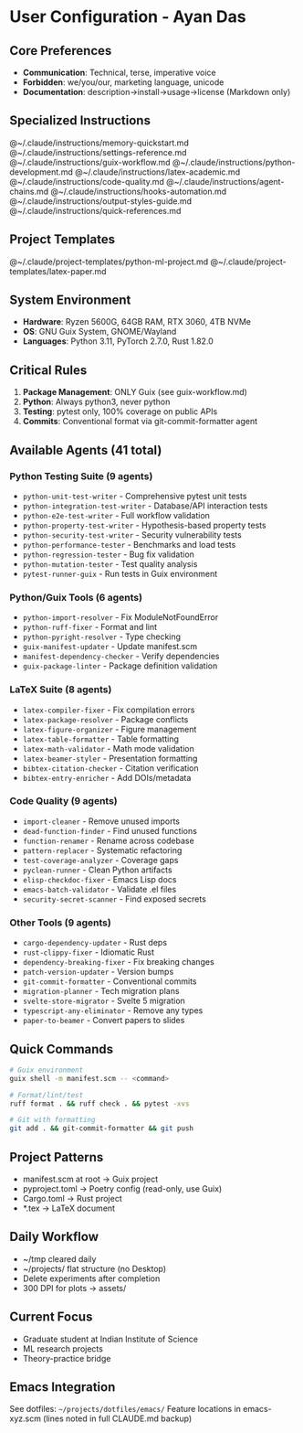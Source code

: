 # User Configuration - Ayan Das

## Core Preferences
- **Communication**: Technical, terse, imperative voice
- **Forbidden**: we/you/our, marketing language, unicode
- **Documentation**: description→install→usage→license (Markdown only)

## Specialized Instructions
@~/.claude/instructions/memory-quickstart.md
@~/.claude/instructions/settings-reference.md
@~/.claude/instructions/guix-workflow.md
@~/.claude/instructions/python-development.md
@~/.claude/instructions/latex-academic.md
@~/.claude/instructions/code-quality.md
@~/.claude/instructions/agent-chains.md
@~/.claude/instructions/hooks-automation.md
@~/.claude/instructions/output-styles-guide.md
@~/.claude/instructions/quick-references.md

## Project Templates
@~/.claude/project-templates/python-ml-project.md
@~/.claude/project-templates/latex-paper.md

## System Environment
- **Hardware**: Ryzen 5600G, 64GB RAM, RTX 3060, 4TB NVMe
- **OS**: GNU Guix System, GNOME/Wayland
- **Languages**: Python 3.11, PyTorch 2.7.0, Rust 1.82.0

## Critical Rules
1. **Package Management**: ONLY Guix (see guix-workflow.md)
2. **Python**: Always python3, never python
3. **Testing**: pytest only, 100% coverage on public APIs
4. **Commits**: Conventional format via git-commit-formatter agent

## Available Agents (41 total)

### Python Testing Suite (9 agents)
- `python-unit-test-writer` - Comprehensive pytest unit tests
- `python-integration-test-writer` - Database/API interaction tests
- `python-e2e-test-writer` - Full workflow validation
- `python-property-test-writer` - Hypothesis-based property tests
- `python-security-test-writer` - Security vulnerability tests
- `python-performance-tester` - Benchmarks and load tests
- `python-regression-tester` - Bug fix validation
- `python-mutation-tester` - Test quality analysis
- `pytest-runner-guix` - Run tests in Guix environment

### Python/Guix Tools (6 agents)
- `python-import-resolver` - Fix ModuleNotFoundError
- `python-ruff-fixer` - Format and lint
- `python-pyright-resolver` - Type checking
- `guix-manifest-updater` - Update manifest.scm
- `manifest-dependency-checker` - Verify dependencies
- `guix-package-linter` - Package definition validation

### LaTeX Suite (8 agents)
- `latex-compiler-fixer` - Fix compilation errors
- `latex-package-resolver` - Package conflicts
- `latex-figure-organizer` - Figure management
- `latex-table-formatter` - Table formatting
- `latex-math-validator` - Math mode validation
- `latex-beamer-styler` - Presentation formatting
- `bibtex-citation-checker` - Citation verification
- `bibtex-entry-enricher` - Add DOIs/metadata

### Code Quality (9 agents)
- `import-cleaner` - Remove unused imports
- `dead-function-finder` - Find unused functions
- `function-renamer` - Rename across codebase
- `pattern-replacer` - Systematic refactoring
- `test-coverage-analyzer` - Coverage gaps
- `pyclean-runner` - Clean Python artifacts
- `elisp-checkdoc-fixer` - Emacs Lisp docs
- `emacs-batch-validator` - Validate .el files
- `security-secret-scanner` - Find exposed secrets

### Other Tools (9 agents)
- `cargo-dependency-updater` - Rust deps
- `rust-clippy-fixer` - Idiomatic Rust
- `dependency-breaking-fixer` - Fix breaking changes
- `patch-version-updater` - Version bumps
- `git-commit-formatter` - Conventional commits
- `migration-planner` - Tech migration plans
- `svelte-store-migrator` - Svelte 5 migration
- `typescript-any-eliminator` - Remove any types
- `paper-to-beamer` - Convert papers to slides

## Quick Commands
```bash
# Guix environment
guix shell -m manifest.scm -- <command>

# Format/lint/test
ruff format . && ruff check . && pytest -xvs

# Git with formatting
git add . && git-commit-formatter && git push
```

## Project Patterns
- manifest.scm at root → Guix project
- pyproject.toml → Poetry config (read-only, use Guix)
- Cargo.toml → Rust project
- *.tex → LaTeX document

## Daily Workflow
- ~/tmp cleared daily
- ~/projects/ flat structure (no Desktop)
- Delete experiments after completion
- 300 DPI for plots → assets/

## Current Focus
- Graduate student at Indian Institute of Science
- ML research projects
- Theory-practice bridge

## Emacs Integration
See dotfiles: `~/projects/dotfiles/emacs/`
Feature locations in emacs-xyz.scm (lines noted in full CLAUDE.md backup)